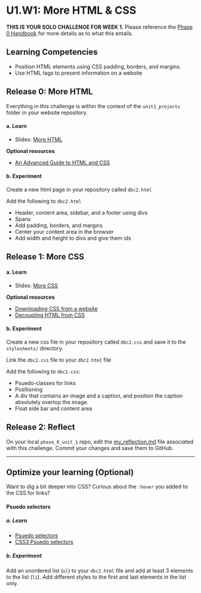 # U1.W1: More HTML & CSS

**THIS IS YOUR SOLO CHALLENGE FOR WEEK 1.** Please reference the [Phase 0 Handbook](https://github.com/Devbootcamp/phase_0_handbook/) for more details as to what this entails.

## Learning Competencies
- Position HTML elements using CSS padding, borders, and
   margins.
- Use HTML tags to present information on a website


 
## Release 0: More HTML

Everything in this challenge is within the context of the `unit1_projects` folder in your website repository.


#### a. Learn

* Slides: [More HTML](http://girldevelopit.com/assets/html-css/class3.html)

**Optional resources**

* [An Advanced Guide to HTML and CSS](http://learn.shayhowe.com/) 

#### b. Experiment
Create a new html page in your repository called `dbc2.html`

Add the following to `dbc2.html`

* Header, content area, sidebar, and a footer using divs
* Spans
* Add padding, borders, and margins
* Center your content area in the browser
* Add width and height to divs and give them ids


## Release 1: More CSS

#### a. Learn

* Slides: [More
CSS](http://girldevelopit.com/assets/html-css/class4.html)

**Optional resources**

- [Downloading CSS from a website](http://www.cssbasics.com/download-css-styles-from-a-website/)
- [Decoupling HTML from CSS](http://coding.smashingmagazine.com/2012/04/20/decoupling-html-from-css/)


#### b. Experiment
Create a new css file in your repository called `dbc2.css` and save it to the `stylesheets/` directory.

Link the `dbc2.css` file to your `dbc2.html` file

Add the following to `dbc2.css`:

* Psuedo-classes for links
* Positioning
* A div that contains an image and a caption, and position the caption absolutely overtop the image.
* Float side bar and content area


## Release 2: Reflect
On your local `phase_0_unit_1` repo, edit the [my_reflection.md](./my_reflection.md) file associated with this challenge. Commit your changes and save them to GitHub. 

<hr>

## Optimize your learning (Optional)
Want to dig a bit deeper into CSS? Curious about the `:hover` you added
to the CSS for links? 

#### Psuedo selectors

##### a. Learn

* [Psuedo selectors](http://css-tricks.com/pseudo-class-selectors/)
* [CSS3 Psuedo
selectors](http://coding.smashingmagazine.com/2011/03/30/how-to-use-css3-pseudo-classes/)

##### b. Experiment
Add an unordered list (`ul`) to your `dbc2.html` file and add at least 3
elements to the list (`li`).  Add different styles to the first and last elements
in the list only.

